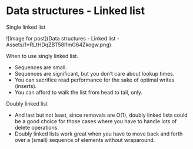 # Data structures - Linked list

Single linked list

![Image for post](Data structures - Linked list - Assets/1*RLtHDqZBT58l1mG64Zkogw.png)

When to use singly linked list.

- Sequences are small.
- Sequences are significant, but you don’t care about lookup times.
- You can sacrifice read performance for the sake of optimal writes (inserts).
- You can afford to walk the list from head to tail, only.







Doubly linked list 



- And last but not least, since removals are O(1), doubly linked lists could be a good choice for those cases where you have to handle lots of delete operations.
- Doubly linked lists work great when you have to move back and forth over a (small) sequence of elements without wraparound.



